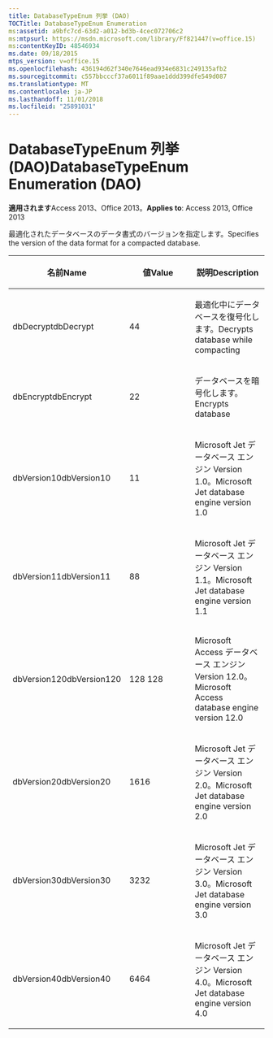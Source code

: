 ```yaml
---
title: DatabaseTypeEnum 列挙 (DAO)
TOCTitle: DatabaseTypeEnum Enumeration
ms:assetid: a9bfc7cd-63d2-a012-bd3b-4cec072706c2
ms:mtpsurl: https://msdn.microsoft.com/library/Ff821447(v=office.15)
ms:contentKeyID: 48546934
ms.date: 09/18/2015
mtps_version: v=office.15
ms.openlocfilehash: 436194d62f340e7646ead934e6831c249135afb2
ms.sourcegitcommit: c557bbcccf37a6011f89aae1ddd399dfe549d087
ms.translationtype: MT
ms.contentlocale: ja-JP
ms.lasthandoff: 11/01/2018
ms.locfileid: "25891031"
---
```

# <a name="databasetypeenum-enumeration-dao"></a><span data-ttu-id="f873c-102">DatabaseTypeEnum 列挙 (DAO)</span><span class="sxs-lookup"><span data-stu-id="f873c-102">DatabaseTypeEnum Enumeration (DAO)</span></span>


<span data-ttu-id="f873c-103">**適用されます**Access 2013、Office 2013。</span><span class="sxs-lookup"><span data-stu-id="f873c-103">**Applies to**: Access 2013, Office 2013</span></span>

<span data-ttu-id="f873c-104">最適化されたデータベースのデータ書式のバージョンを指定します。</span><span class="sxs-lookup"><span data-stu-id="f873c-104">Specifies the version of the data format for a compacted database.</span></span>

<table>
<colgroup>
<col style="width: 33%" />
<col style="width: 33%" />
<col style="width: 33%" />
</colgroup>
<thead>
<tr class="header">
<th><p><span data-ttu-id="f873c-105">名前</span><span class="sxs-lookup"><span data-stu-id="f873c-105">Name</span></span></p></th>
<th><p><span data-ttu-id="f873c-106">値</span><span class="sxs-lookup"><span data-stu-id="f873c-106">Value</span></span></p></th>
<th><p><span data-ttu-id="f873c-107">説明</span><span class="sxs-lookup"><span data-stu-id="f873c-107">Description</span></span></p></th>
</tr>
</thead>
<tbody>
<tr class="odd">
<td><p><span data-ttu-id="f873c-108">dbDecrypt</span><span class="sxs-lookup"><span data-stu-id="f873c-108">dbDecrypt</span></span></p></td>
<td><p><span data-ttu-id="f873c-109">4</span><span class="sxs-lookup"><span data-stu-id="f873c-109">4</span></span></p></td>
<td><p><span data-ttu-id="f873c-110">最適化中にデータベースを復号化します。</span><span class="sxs-lookup"><span data-stu-id="f873c-110">Decrypts database while compacting</span></span></p></td>
</tr>
<tr class="even">
<td><p><span data-ttu-id="f873c-111">dbEncrypt</span><span class="sxs-lookup"><span data-stu-id="f873c-111">dbEncrypt</span></span></p></td>
<td><p><span data-ttu-id="f873c-112">2</span><span class="sxs-lookup"><span data-stu-id="f873c-112">2</span></span></p></td>
<td><p><span data-ttu-id="f873c-113">データベースを暗号化します。</span><span class="sxs-lookup"><span data-stu-id="f873c-113">Encrypts database</span></span></p></td>
</tr>
<tr class="odd">
<td><p><span data-ttu-id="f873c-114">dbVersion10</span><span class="sxs-lookup"><span data-stu-id="f873c-114">dbVersion10</span></span></p></td>
<td><p><span data-ttu-id="f873c-115">1</span><span class="sxs-lookup"><span data-stu-id="f873c-115">1</span></span></p></td>
<td><p><span data-ttu-id="f873c-116">Microsoft Jet データベース エンジン Version 1.0。</span><span class="sxs-lookup"><span data-stu-id="f873c-116">Microsoft Jet database engine version 1.0</span></span></p></td>
</tr>
<tr class="even">
<td><p><span data-ttu-id="f873c-117">dbVersion11</span><span class="sxs-lookup"><span data-stu-id="f873c-117">dbVersion11</span></span></p></td>
<td><p><span data-ttu-id="f873c-118">8</span><span class="sxs-lookup"><span data-stu-id="f873c-118">8</span></span></p></td>
<td><p><span data-ttu-id="f873c-119">Microsoft Jet データベース エンジン Version 1.1。</span><span class="sxs-lookup"><span data-stu-id="f873c-119">Microsoft Jet database engine version 1.1</span></span></p></td>
</tr>
<tr class="odd">
<td><p><span data-ttu-id="f873c-120">dbVersion120</span><span class="sxs-lookup"><span data-stu-id="f873c-120">dbVersion120</span></span></p></td>
<td><p><span data-ttu-id="f873c-121"> 
128 
</span><span class="sxs-lookup"><span data-stu-id="f873c-121">128</span></span></p></td>
<td><p><span data-ttu-id="f873c-122">Microsoft Access データベース エンジン Version 12.0。</span><span class="sxs-lookup"><span data-stu-id="f873c-122">Microsoft Access database engine version 12.0</span></span></p></td>
</tr>
<tr class="even">
<td><p><span data-ttu-id="f873c-123">dbVersion20</span><span class="sxs-lookup"><span data-stu-id="f873c-123">dbVersion20</span></span></p></td>
<td><p><span data-ttu-id="f873c-124">16</span><span class="sxs-lookup"><span data-stu-id="f873c-124">16</span></span></p></td>
<td><p><span data-ttu-id="f873c-125">Microsoft Jet データベース エンジン Version 2.0。</span><span class="sxs-lookup"><span data-stu-id="f873c-125">Microsoft Jet database engine version 2.0</span></span></p></td>
</tr>
<tr class="odd">
<td><p><span data-ttu-id="f873c-126">dbVersion30</span><span class="sxs-lookup"><span data-stu-id="f873c-126">dbVersion30</span></span></p></td>
<td><p><span data-ttu-id="f873c-127">32</span><span class="sxs-lookup"><span data-stu-id="f873c-127">32</span></span></p></td>
<td><p><span data-ttu-id="f873c-128">Microsoft Jet データベース エンジン Version 3.0。</span><span class="sxs-lookup"><span data-stu-id="f873c-128">Microsoft Jet database engine version 3.0</span></span></p></td>
</tr>
<tr class="even">
<td><p><span data-ttu-id="f873c-129">dbVersion40</span><span class="sxs-lookup"><span data-stu-id="f873c-129">dbVersion40</span></span></p></td>
<td><p><span data-ttu-id="f873c-130">64</span><span class="sxs-lookup"><span data-stu-id="f873c-130">64</span></span></p></td>
<td><p><span data-ttu-id="f873c-131">Microsoft Jet データベース エンジン Version 4.0。</span><span class="sxs-lookup"><span data-stu-id="f873c-131">Microsoft Jet database engine version 4.0</span></span></p></td>
</tr>
</tbody>
</table>

